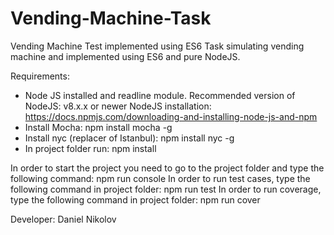 # Vending-Machine-Task
Vending Machine Test implemented using ES6
Task simulating vending machine and implemented using ES6 and pure NodeJS.

Requirements:
- Node JS installed and readline module. Recommended version of NodeJS: v8.x.x or newer
  NodeJS installation: https://docs.npmjs.com/downloading-and-installing-node-js-and-npm
- Install Mocha: npm install mocha -g
- Install nyc (replacer of Istanbul): npm install nyc -g
- In project folder run: npm install

In order to start the project you need to go to the project folder and type the following command: npm run console
In order to run test cases, type the following command in project folder: npm run test
In order to run coverage, type the following command in project folder: npm run cover

Developer: Daniel Nikolov
